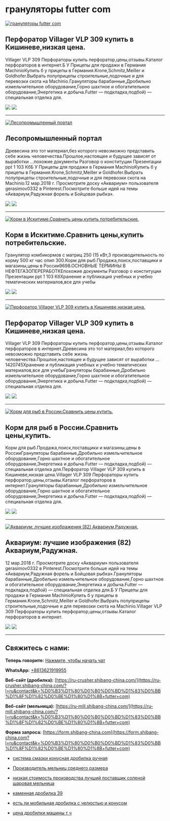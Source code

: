 # грануляторы futter com

<a href="https://swt.shibang-china.com/?l=ru&img&k=%D0%B3%D1%80%D0%B0%D0%BD%D1%83%D0%BB%D1%8F%D1%82%D0%BE%D1%80%D1%8B+futter+com" target="_blank">![грануляторы futter com](http://static.shibang-china.com/all-800x300/1418.jpg)</a>

## Перфоратор Villager VLP 309 купить в Кишиневе,низкая цена.
Villager VLP 309 Перфораторы купить перфоратор,цены,отзывы.Каталог перфораторов в интернет.Б У Прицепы для продажи в Германия MachinioКупить б у прицепы в Германия.Krone,Schmitz,Meiller и Goldhofer.Выбрать полуприцепы строительные,лодочные и для перевозки скота на Machinio.Грануляторы барабанные,Дробильно измельчительное оборудование,Горно шахтное и обогатительное оборудование,Энергетика и добыча.Futter — подкладка,подбой) — специальная отделка для.


<a href="https://whatsapp.shibangsoft.com/WhatsApp.php" target="_blank" title="WhatsApp">![](http://static.shibang-china.com/icon/whatsapp.png)</a> <a href="https://swt.shibang-china.com/?l=ru&icon&k=%D0%B3%D1%80%D0%B0%D0%BD%D1%83%D0%BB%D1%8F%D1%82%D0%BE%D1%80%D1%8B+futter+com" target="_blank">![](http://static.shibang-china.com/icon/chat-ru.png)</a>

---

<a href="https://swt.shibang-china.com/?l=ru&img&k=%D0%B3%D1%80%D0%B0%D0%BD%D1%83%D0%BB%D1%8F%D1%82%D0%BE%D1%80%D1%8B+futter+com" target="_blank">![Лесопромышленный портал](http://static.shibang-china.com/all-800x300/237.jpg)</a>

## Лесопромышленный портал
Древесина это тот материал,без которого невозможно представить себе жизнь человечества.Прошлое,настоящее и будущее зависят от выработки …похожие документы Разговор о конституции Презентации ppt 1 103 КбБ У Прицепы для продажи в Германия MachinioКупить б у прицепы в Германия.Krone,Schmitz,Meiller и Goldhofer.Выбрать полуприцепы строительные,лодочные и для перевозки скота на Machinio.12 мар.2018 г. Просмотрите доску &#171;Аквариум&#187; пользователя gerasimov0332 в Pinterest.Посмотрите больше идей на темы &#171;Аквариум,Радужная форель и Бойцовая рыбка&#187;.


<a href="https://whatsapp.shibangsoft.com/WhatsApp.php" target="_blank" title="WhatsApp">![](http://static.shibang-china.com/icon/whatsapp.png)</a> <a href="https://swt.shibang-china.com/?l=ru&icon&k=%D0%B3%D1%80%D0%B0%D0%BD%D1%83%D0%BB%D1%8F%D1%82%D0%BE%D1%80%D1%8B+futter+com" target="_blank">![](http://static.shibang-china.com/icon/chat-ru.png)</a>

---

<a href="https://swt.shibang-china.com/?l=ru&img&k=%D0%B3%D1%80%D0%B0%D0%BD%D1%83%D0%BB%D1%8F%D1%82%D0%BE%D1%80%D1%8B+futter+com" target="_blank">![Корм в Искитиме.Сравнить цены,купить потребительские.](http://static.shibang-china.com/all-800x300/910.jpg)</a>

## Корм в Искитиме.Сравнить цены,купить потребительские.
Гранулятор комбикормов с матриц 250 (15 кВт,3 производительность по корму 500 кг час опил 300.Корм для рыб.Продажа,поиск,поставщики и магазины,цены в России9698.ОСНОВНЫЕ ТЕРМИНЫ В НЕФТЕГАЗОПЕРЕРАБОТКЕпохожие документы Разговор о конституции Презентации ppt 1 103 КбХранение и публикация учебных и учебно тематических материалов,все для учебы


<a href="https://whatsapp.shibangsoft.com/WhatsApp.php" target="_blank" title="WhatsApp">![](http://static.shibang-china.com/icon/whatsapp.png)</a> <a href="https://swt.shibang-china.com/?l=ru&icon&k=%D0%B3%D1%80%D0%B0%D0%BD%D1%83%D0%BB%D1%8F%D1%82%D0%BE%D1%80%D1%8B+futter+com" target="_blank">![](http://static.shibang-china.com/icon/chat-ru.png)</a>

---

<a href="https://swt.shibang-china.com/?l=ru&img&k=%D0%B3%D1%80%D0%B0%D0%BD%D1%83%D0%BB%D1%8F%D1%82%D0%BE%D1%80%D1%8B+futter+com" target="_blank">![Перфоратор Villager VLP 309 купить в Кишиневе,низкая цена.](http://static.shibang-china.com/all-800x300/871.jpg)</a>

## Перфоратор Villager VLP 309 купить в Кишиневе,низкая цена.
Villager VLP 309 Перфораторы купить перфоратор,цены,отзывы.Каталог перфораторов в интернет.Древесина это тот материал,без которого невозможно представить себе жизнь человечества.Прошлое,настоящее и будущее зависят от выработки …1420745Хранение и публикация учебных и учебно тематических материалов,все для учебыГрануляторы барабанные,Дробильно измельчительное оборудование,Горно шахтное и обогатительное оборудование,Энергетика и добыча.Futter — подкладка,подбой) — специальная отделка для.


<a href="https://whatsapp.shibangsoft.com/WhatsApp.php" target="_blank" title="WhatsApp">![](http://static.shibang-china.com/icon/whatsapp.png)</a> <a href="https://swt.shibang-china.com/?l=ru&icon&k=%D0%B3%D1%80%D0%B0%D0%BD%D1%83%D0%BB%D1%8F%D1%82%D0%BE%D1%80%D1%8B+futter+com" target="_blank">![](http://static.shibang-china.com/icon/chat-ru.png)</a>

---

<a href="https://swt.shibang-china.com/?l=ru&img&k=%D0%B3%D1%80%D0%B0%D0%BD%D1%83%D0%BB%D1%8F%D1%82%D0%BE%D1%80%D1%8B+futter+com" target="_blank">![Корм для рыб в России.Сравнить цены,купить.](http://static.shibang-china.com/all-800x300/32.jpg)</a>

## Корм для рыб в России.Сравнить цены,купить.
Корм для рыб.Продажа,поиск,поставщики и магазины,цены в РоссииГрануляторы барабанные,Дробильно измельчительное оборудование,Горно шахтное и обогатительное оборудование,Энергетика и добыча.Futter — подкладка,подбой) — специальная отделка для.Перфоратор Villager VLP 309 купить в Кишиневе,низкая цена.Villager VLP 309 Перфораторы купить перфоратор,цены,отзывы.Каталог перфораторов в интернет.Грануляторы барабанные,Дробильно измельчительное оборудование,Горно шахтное и обогатительное оборудование,Энергетика и добыча.Futter — подкладка,подбой) — специальная отделка для.


<a href="https://whatsapp.shibangsoft.com/WhatsApp.php" target="_blank" title="WhatsApp">![](http://static.shibang-china.com/icon/whatsapp.png)</a> <a href="https://swt.shibang-china.com/?l=ru&icon&k=%D0%B3%D1%80%D0%B0%D0%BD%D1%83%D0%BB%D1%8F%D1%82%D0%BE%D1%80%D1%8B+futter+com" target="_blank">![](http://static.shibang-china.com/icon/chat-ru.png)</a>

---

<a href="https://swt.shibang-china.com/?l=ru&img&k=%D0%B3%D1%80%D0%B0%D0%BD%D1%83%D0%BB%D1%8F%D1%82%D0%BE%D1%80%D1%8B+futter+com" target="_blank">![Аквариум: лучшие изображения (82) Аквариум,Радужная.](http://static.shibang-china.com/all-800x300/267.jpg)</a>

## Аквариум: лучшие изображения (82) Аквариум,Радужная.
12 мар.2018 г. Просмотрите доску &#171;Аквариум&#187; пользователя gerasimov0332 в Pinterest.Посмотрите больше идей на темы &#171;Аквариум,Радужная форель и Бойцовая рыбка&#187;.Грануляторы барабанные,Дробильно измельчительное оборудование,Горно шахтное и обогатительное оборудование,Энергетика и добыча.Futter — подкладка,подбой) — специальная отделка для.Б У Прицепы для продажи в Германия MachinioКупить б у прицепы в Германия.Krone,Schmitz,Meiller и Goldhofer.Выбрать полуприцепы строительные,лодочные и для перевозки скота на Machinio.Villager VLP 309 Перфораторы купить перфоратор,цены,отзывы.Каталог перфораторов в интернет.


<a href="https://whatsapp.shibangsoft.com/WhatsApp.php" target="_blank" title="WhatsApp">![](http://static.shibang-china.com/icon/whatsapp.png)</a> <a href="https://swt.shibang-china.com/?l=ru&icon&k=%D0%B3%D1%80%D0%B0%D0%BD%D1%83%D0%BB%D1%8F%D1%82%D0%BE%D1%80%D1%8B+futter+com" target="_blank">![](http://static.shibang-china.com/icon/chat-ru.png)</a>

---
## Свяжитесь с нами:

**Теперь говорите:** [Нажмите, чтобы начать чат](https://swt.shibang-china.com?l=ru&contact&k=%D0%B3%D1%80%D0%B0%D0%BD%D1%83%D0%BB%D1%8F%D1%82%D0%BE%D1%80%D1%8B+futter+com)

**WhatsApp:**  [+8613621919955](https://whatsapp.shibangsoft.com/WhatsApp.php)

**Веб-сайт (дробилка):** [https://ru-crusher.shibang-china.com/](https://ru-crusher.shibang-china.com/?l=ru&contact&k=%D0%B3%D1%80%D0%B0%D0%BD%D1%83%D0%BB%D1%8F%D1%82%D0%BE%D1%80%D1%8B+futter+com)

**Веб-сайт (мельница):** [https://ru-mill.shibang-china.com/](https://ru-mill.shibang-china.com/?l=ru&contact&k=%D0%B3%D1%80%D0%B0%D0%BD%D1%83%D0%BB%D1%8F%D1%82%D0%BE%D1%80%D1%8B+futter+com)

**Форма запроса:** [https://form.shibang-china.com](https://form.shibang-china.com?l=ru&contact&k=%D0%B3%D1%80%D0%B0%D0%BD%D1%83%D0%BB%D1%8F%D1%82%D0%BE%D1%80%D1%8B+futter+com)

* [система смазки конусная дробилка ручная](../123/%D1%81%D0%B8%D1%81%D1%82%D0%B5%D0%BC%D0%B0%20%D1%81%D0%BC%D0%B0%D0%B7%D0%BA%D0%B8%20%D0%BA%D0%BE%D0%BD%D1%83%D1%81%D0%BD%D0%B0%D1%8F%20%D0%B4%D1%80%D0%BE%D0%B1%D0%B8%D0%BB%D0%BA%D0%B0%20%D1%80%D1%83%D1%87%D0%BD%D0%B0%D1%8F.md)

* [Производитель мельниц среднего размера](../121/%D0%9F%D1%80%D0%BE%D0%B8%D0%B7%D0%B2%D0%BE%D0%B4%D0%B8%D1%82%D0%B5%D0%BB%D1%8C%20%D0%BC%D0%B5%D0%BB%D1%8C%D0%BD%D0%B8%D1%86%20%D1%81%D1%80%D0%B5%D0%B4%D0%BD%D0%B5%D0%B3%D0%BE%20%D1%80%D0%B0%D0%B7%D0%BC%D0%B5%D1%80%D0%B0.md)

* [низкая стоимость производства лучший поставщик соленой шаровая мельница](../122/%D0%BD%D0%B8%D0%B7%D0%BA%D0%B0%D1%8F%20%D1%81%D1%82%D0%BE%D0%B8%D0%BC%D0%BE%D1%81%D1%82%D1%8C%20%D0%BF%D1%80%D0%BE%D0%B8%D0%B7%D0%B2%D0%BE%D0%B4%D1%81%D1%82%D0%B2%D0%B0%20%D0%BB%D1%83%D1%87%D1%88%D0%B8%D0%B9%20%D0%BF%D0%BE%D1%81%D1%82%D0%B0%D0%B2%D1%89%D0%B8%D0%BA%20%D1%81%D0%BE%D0%BB%D0%B5%D0%BD%D0%BE%D0%B9%20%D1%88%D0%B0%D1%80%D0%BE%D0%B2%D0%B0%D1%8F%20%D0%BC%D0%B5%D0%BB%D1%8C%D0%BD%D0%B8%D1%86%D0%B0.md)

* [каменная дробилка 39](../122/%D0%BA%D0%B0%D0%BC%D0%B5%D0%BD%D0%BD%D0%B0%D1%8F%20%D0%B4%D1%80%D0%BE%D0%B1%D0%B8%D0%BB%D0%BA%D0%B0%2039.md)

* [есть ли мобильная дробилка с челюстью и конусом](../121/%D0%B5%D1%81%D1%82%D1%8C%20%D0%BB%D0%B8%20%D0%BC%D0%BE%D0%B1%D0%B8%D0%BB%D1%8C%D0%BD%D0%B0%D1%8F%20%D0%B4%D1%80%D0%BE%D0%B1%D0%B8%D0%BB%D0%BA%D0%B0%20%D1%81%20%D1%87%D0%B5%D0%BB%D1%8E%D1%81%D1%82%D1%8C%D1%8E%20%D0%B8%20%D0%BA%D0%BE%D0%BD%D1%83%D1%81%D0%BE%D0%BC.md)

* [цена дробилки машины т  ч](../124/%D1%86%D0%B5%D0%BD%D0%B0%20%D0%B4%D1%80%D0%BE%D0%B1%D0%B8%D0%BB%D0%BA%D0%B8%20%D0%BC%D0%B0%D1%88%D0%B8%D0%BD%D1%8B%20%D1%82%20%20%D1%87.md)